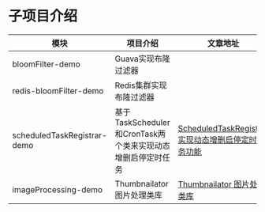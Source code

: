 # 子项目介绍
| 模块        | 项目介绍   |  文章地址  |
| --------   | -----  | ----  |
| bloomFilter-demo     | Guava实现布隆过滤器|        |
| redis-bloomFilter-demo        |    Redis集群实现布隆过滤器    |    |
| scheduledTaskRegistrar-demo        |   基于TaskScheduler和CronTask两个类来实现动态增删启停定时任务   |   [ScheduledTaskRegistrar实现动态增删启停定时任务功能](https://www.goitman.cn/2020/11/01/ScheduledTaskRegistrar%E5%AE%9E%E7%8E%B0%E5%8A%A8%E6%80%81%E5%A2%9E%E5%88%A0%E5%90%AF%E5%81%9C%E5%AE%9A%E6%97%B6%E4%BB%BB%E5%8A%A1%E5%8A%9F%E8%83%BD/)|
| imageProcessing-demo        |   Thumbnailator 图片处理类库   |   [Thumbnailator 图片处理类库]()|